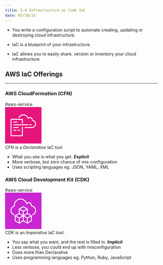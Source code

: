 ```yaml
---
title: 5-4 Infrastructure as Code IaC
date: 07/10/23
---
```


* You write a configuration script to automate creating, updating or destroying cloud infrastructure.

* laC is a blueprint of your infrastructure.
* laC allows you to easily share, version or inventory your cloud infrastructure.

## AWS IaC Offerings

---

### AWS CloudFormation (CFN)

\#aws-service   
![images/icons/CloudFormation_Icon.png](../../images/icons/CloudFormation_Icon.png)  
CFN is a *Declarative* laC tool

* What you see is what you get. ***Explicit***
* More verbose, but zero chance of mis-configuration
* Uses scripting languages eg. JSON, YAML, XML

### AWS Cloud Development Kit (CDK)

\#aws-service   
![images/icons/CDK_Icon.png](../../images/icons/CDK_Icon.png)  
CDK is an *Imperative* laC tool.

* You say what you want, and the rest is filled in. ***Implicit***
* Less verbose, you could end up with misconfiguration
* Does more than Declarative
* Uses programming languages eg. Python, Ruby, JavaScript
